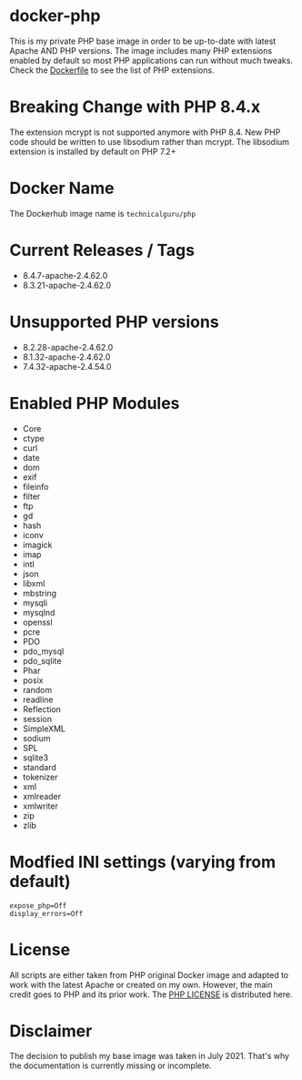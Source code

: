 # docker-php
This is my private PHP base image in order to be up-to-date with latest Apache AND PHP versions. The image includes many PHP extensions enabled
by default so most PHP applications can run without much tweaks. Check the [Dockerfile](Dockerfile) to see the list of PHP extensions.

# Breaking Change with PHP 8.4.x
The extension mcrypt is not supported anymore with PHP 8.4. New PHP code should be written to use libsodium rather than mcrypt. 
The libsodium extension is installed by default on PHP 7.2+

# Docker Name
The Dockerhub image name is `technicalguru/php`

# Current Releases / Tags
* 8.4.7-apache-2.4.62.0
* 8.3.21-apache-2.4.62.0

# Unsupported PHP versions
* 8.2.28-apache-2.4.62.0
* 8.1.32-apache-2.4.62.0
* 7.4.32-apache-2.4.54.0

# Enabled PHP Modules
* Core
* ctype
* curl
* date
* dom
* exif
* fileinfo
* filter
* ftp
* gd
* hash
* iconv
* imagick
* imap
* intl
* json
* libxml
* mbstring
* mysqli
* mysqlnd
* openssl
* pcre
* PDO
* pdo_mysql
* pdo_sqlite
* Phar
* posix
* random
* readline
* Reflection
* session
* SimpleXML
* sodium
* SPL
* sqlite3
* standard
* tokenizer
* xml
* xmlreader
* xmlwriter
* zip
* zlib

# Modfied INI settings (varying from default)
```
expose_php=Off
display_errors=Off
```

# License
All scripts are either taken from PHP original Docker image and adapted to work with the latest Apache or created on my own. However, the main
credit goes to PHP and its prior work. The [PHP LICENSE](PHP_LICENSE.txt) is distributed here.

# Disclaimer
The decision to publish my base image was taken in July 2021. That's why the documentation is currently missing or incomplete. 


